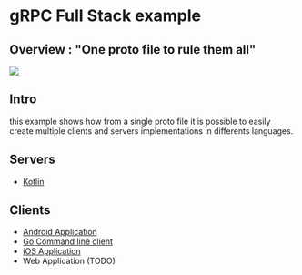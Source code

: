 # gRPC Full Stack example

## Overview : "One proto file to rule them all"

<img src="docs/grpc-fullstack-architecture.svg"> 

## Intro

this example shows how from a single proto file it is possible to easily create multiple clients and servers implementations in differents languages.

## Servers

* [Kotlin](backends/kotlin-graal)

## Clients

* [Android Application](android/)
* [Go Command line client](newscli/) 
* [iOS Application](ios/)
* Web Application (TODO)

